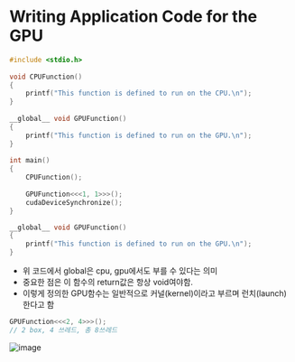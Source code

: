# Writing Application Code for the GPU

```c
#include <stdio.h>
 
void CPUFunction()
{
    printf("This function is defined to run on the CPU.\n");
}
 
__global__ void GPUFunction()
{
    printf("This function is defined to run on the GPU.\n");
}
 
int main()
{
    CPUFunction();
 
    GPUFunction<<<1, 1>>>();
    cudaDeviceSynchronize();
}
```

```c
__global__ void GPUFunction()
{
    printf("This function is defined to run on the GPU.\n");
}
```
- 위 코드에서 global은 cpu, gpu에서도 부를 수 있다는 의미
- 중요한 점은 이 함수의 return값은 항상 void여야함.
- 이렇게 정의한 GPU함수는 일반적으로 커널(kernel)이라고 부르며 런치(launch)한다고 함

```c
GPUFunction<<<2, 4>>>();
// 2 box, 4 쓰레드, 총 8쓰레드
```

![image](https://github.com/user-attachments/assets/95e0ceb2-d564-4056-a292-5a7d777f3289)

